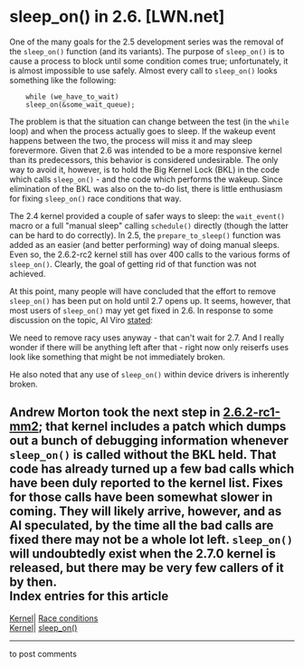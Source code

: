# sleep_on() in 2.6. [LWN.net]

One of the many goals for the 2.5 development series was the removal of the `sleep_on()` function (and its variants). The purpose of `sleep_on()` is to cause a process to block until some condition comes true; unfortunately, it is almost impossible to use safely. Almost every call to `sleep_on()` looks something like the following: 
    
    
        while (we_have_to_wait)
    	sleep_on(&some_wait_queue);
    

The problem is that the situation can change between the test (in the `while` loop) and when the process actually goes to sleep. If the wakeup event happens between the two, the process will miss it and may sleep forevermore. Given that 2.6 was intended to be a more responsive kernel than its predecessors, this behavior is considered undesirable. The only way to avoid it, however, is to hold the Big Kernel Lock (BKL) in the code which calls `sleep_on()` \- and the code which performs the wakeup. Since elimination of the BKL was also on the to-do list, there is little enthusiasm for fixing `sleep_on()` race conditions that way. 

The 2.4 kernel provided a couple of safer ways to sleep: the `wait_event()` macro or a full "manual sleep" calling `schedule()` directly (though the latter can be hard to do correctly). In 2.5, the `prepare_to_sleep()` function was added as an easier (and better performing) way of doing manual sleeps. Even so, the 2.6.2-rc2 kernel still has over 400 calls to the various forms of `sleep_on()`. Clearly, the goal of getting rid of that function was not achieved. 

At this point, many people will have concluded that the effort to remove `sleep_on()` has been put on hold until 2.7 opens up. It seems, however, that most users of `sleep_on()` may yet get fixed in 2.6. In response to some discussion on the topic, Al Viro [stated](/Articles/68122/): 

We need to remove racy uses anyway - that can't wait for 2.7. And I really wonder if there will be anything left after that - right now only reiserfs uses look like something that might be not immediately broken. 

He also noted that any use of `sleep_on()` within device drivers is inherently broken. 

Andrew Morton took the next step in [2.6.2-rc1-mm2](/Articles/67628/); that kernel includes a patch which dumps out a bunch of debugging information whenever `sleep_on()` is called without the BKL held. That code has already turned up a few bad calls which have been duly reported to the kernel list. Fixes for those calls have been somewhat slower in coming. They will likely arrive, however, and as Al speculated, by the time all the bad calls are fixed there may not be a whole lot left. `sleep_on()` will undoubtedly exist when the 2.7.0 kernel is released, but there may be very few callers of it by then.  
Index entries for this article  
---  
[Kernel](/Kernel/Index)| [Race conditions](/Kernel/Index#Race_conditions)  
[Kernel](/Kernel/Index)| [sleep_on()](/Kernel/Index#sleep_on)  
  


* * *

to post comments 
